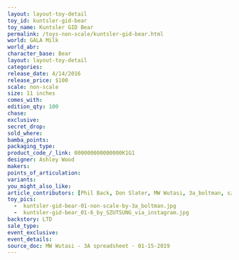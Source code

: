 ```yaml
---
layout: layout-toy-detail 
toy_id: kuntsler-gid-bear
toy_name: Kuntsler GID Bear
permalink: /toys-non-scale/kuntsler-gid-bear.html
world: GALA Milk
world_abr: 
character_base: Bear
layout: layout-toy-detail
categories: 
release_date: 4/14/2016
release_price: $100 
scale: non-scale
size: 11 inches
comes_with: 
edition_qty: 100
chase: 
exclusive: 
secret_drop: 
sold_where: 
bamba_points: 
packaging_type: 
product_code_/_link: 000000000000000K1G1
designer: Ashley Wood
makers: 
points_of_articulation: 
variants: 
you_might_also_like: 
article_contributors: [Phil Back, Don Slater, MW Wutasi, 3a_boltman, szutsung]
toy_pics: 
  -  kuntsler-gid-bear-01-non-scale-by-3a_boltman.jpg
  -  kuntsler-gid-bear_01-6_by_SZUTSUNG_via_instagram.jpg
backstory: LTD
sale_type: 
event_exclusive: 
event_details: 
source_doc: MW Wutasi - 3A spreadsheet - 01-15-2019
---
```

